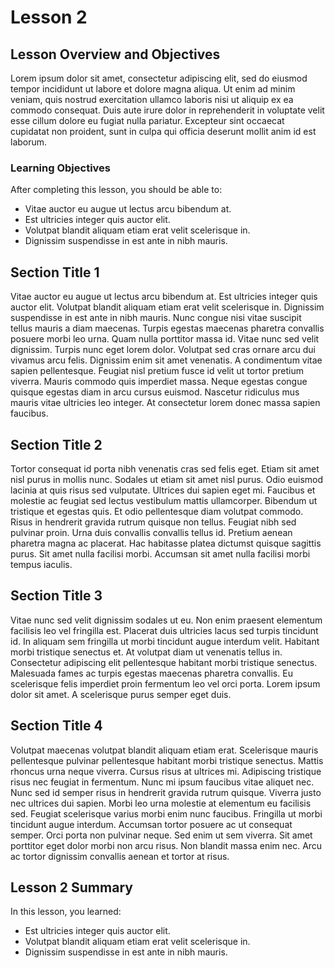 # Lesson 2

## Lesson Overview and Objectives

Lorem ipsum dolor sit amet, consectetur adipiscing elit, sed do eiusmod tempor incididunt ut labore et dolore magna aliqua. Ut enim ad minim veniam, quis nostrud exercitation ullamco laboris nisi ut aliquip ex ea commodo consequat. Duis aute irure dolor in reprehenderit in voluptate velit esse cillum dolore eu fugiat nulla pariatur. Excepteur sint occaecat cupidatat non proident, sunt in culpa qui officia deserunt mollit anim id est laborum.

### Learning Objectives
After completing this lesson, you should be able to:

* Vitae auctor eu augue ut lectus arcu bibendum at.
* Est ultricies integer quis auctor elit.
* Volutpat blandit aliquam etiam erat velit scelerisque in.
* Dignissim suspendisse in est ante in nibh mauris.

## Section Title 1

Vitae auctor eu augue ut lectus arcu bibendum at. Est ultricies integer quis auctor elit. Volutpat blandit aliquam etiam erat velit scelerisque in. Dignissim suspendisse in est ante in nibh mauris. Nunc congue nisi vitae suscipit tellus mauris a diam maecenas. Turpis egestas maecenas pharetra convallis posuere morbi leo urna. Quam nulla porttitor massa id. Vitae nunc sed velit dignissim. Turpis nunc eget lorem dolor. Volutpat sed cras ornare arcu dui vivamus arcu felis. Dignissim enim sit amet venenatis. A condimentum vitae sapien pellentesque. Feugiat nisl pretium fusce id velit ut tortor pretium viverra. Mauris commodo quis imperdiet massa. Neque egestas congue quisque egestas diam in arcu cursus euismod. Nascetur ridiculus mus mauris vitae ultricies leo integer. At consectetur lorem donec massa sapien faucibus.

## Section Title 2

Tortor consequat id porta nibh venenatis cras sed felis eget. Etiam sit amet nisl purus in mollis nunc. Sodales ut etiam sit amet nisl purus. Odio euismod lacinia at quis risus sed vulputate. Ultrices dui sapien eget mi. Faucibus et molestie ac feugiat sed lectus vestibulum mattis ullamcorper. Bibendum ut tristique et egestas quis. Et odio pellentesque diam volutpat commodo. Risus in hendrerit gravida rutrum quisque non tellus. Feugiat nibh sed pulvinar proin. Urna duis convallis convallis tellus id. Pretium aenean pharetra magna ac placerat. Hac habitasse platea dictumst quisque sagittis purus. Sit amet nulla facilisi morbi. Accumsan sit amet nulla facilisi morbi tempus iaculis.

## Section Title 3

Vitae nunc sed velit dignissim sodales ut eu. Non enim praesent elementum facilisis leo vel fringilla est. Placerat duis ultricies lacus sed turpis tincidunt id. In aliquam sem fringilla ut morbi tincidunt augue interdum velit. Habitant morbi tristique senectus et. At volutpat diam ut venenatis tellus in. Consectetur adipiscing elit pellentesque habitant morbi tristique senectus. Malesuada fames ac turpis egestas maecenas pharetra convallis. Eu scelerisque felis imperdiet proin fermentum leo vel orci porta. Lorem ipsum dolor sit amet. A scelerisque purus semper eget duis.

## Section Title 4

Volutpat maecenas volutpat blandit aliquam etiam erat. Scelerisque mauris pellentesque pulvinar pellentesque habitant morbi tristique senectus. Mattis rhoncus urna neque viverra. Cursus risus at ultrices mi. Adipiscing tristique risus nec feugiat in fermentum. Nunc mi ipsum faucibus vitae aliquet nec. Nunc sed id semper risus in hendrerit gravida rutrum quisque. Viverra justo nec ultrices dui sapien. Morbi leo urna molestie at elementum eu facilisis sed. Feugiat scelerisque varius morbi enim nunc faucibus. Fringilla ut morbi tincidunt augue interdum. Accumsan tortor posuere ac ut consequat semper. Orci porta non pulvinar neque. Sed enim ut sem viverra. Sit amet porttitor eget dolor morbi non arcu risus. Non blandit massa enim nec. Arcu ac tortor dignissim convallis aenean et tortor at risus.

## Lesson 2 Summary

In this lesson, you learned:

* Est ultricies integer quis auctor elit.
* Volutpat blandit aliquam etiam erat velit scelerisque in.
* Dignissim suspendisse in est ante in nibh mauris.